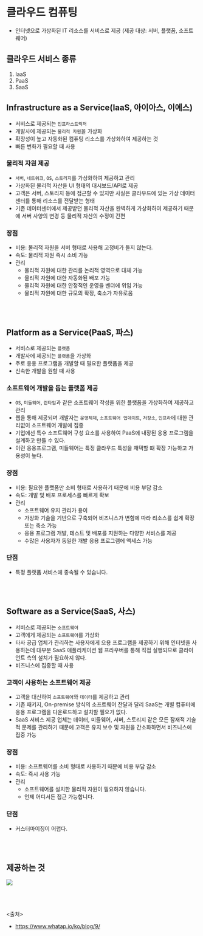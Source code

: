 # 클라우드 컴퓨팅
- 인터넷으로 가상화된 IT 리소스를 서비스로 제공 (제공 대상: 서버, 플랫폼, 소프트웨어)

## 클라우드 서비스 종류
1. IaaS
2. PaaS
3. SaaS

## Infrastructure as a Service(IaaS, 아이아스, 이에스)
- 서비스로 제공되는 `인프라스트럭처`
- 개발사에 제공되는 `물리적 자원`을 가상화
- 확장성이 높고 자동화된 컴퓨팅 리소스를 가상화하여 제공하는 것
- 빠른 변화가 필요할 때 사용

### 물리적 자원 제공
- `서버`, `네트워크`, `OS`, `스토리지`를 가상화하여 제공하고 관리
- 가상화된 물리적 자산을 UI 형태의 대시보드/API로 제공
- 고객은 서버, 스토리지 등에 접근할 수 있지만 사실은 클라우드에 있는 가상 데이터 센터를 통해 리소스를 전달받는 형태
- 기존 데이터센터에서 제공받던 물리적 자산을 완벽하게 가상화하여 제공하기 때문에 서버 사양의 변경 등 물리적 자산의 수정이 간편

### 장점 
- 비용: 물리적 자원을 서버 형태로 사용해 고정비가 들지 않는다.
- 속도: 물리적 자원 즉시 소비 가능
- 관리
  - 물리적 자원에 대한 관리를 논리적 영역으로 대체 가능
  - 물리적 자원에 대한 자동화된 배포 가능
  - 물리적 자원에 대한 안정적인 운영을 벤더에 위임 가능
  - 물리적 자원에 대한 규모의 확장, 축소가 자유로움

<br><br>

## Platform as a Service(PaaS, 파스)
- 서비스로 제공되는 `플랫폼`
- 개발사에 제공되는 `플랫폼`을 가상화
- 주로 응용 프로그램을 개발할 때 필요한 플랫폼을 제공
- 신속한 개발을 원할 때 사용

### 소프트웨어 개발을 돕는 플랫폼 제공
- `OS`, `미들웨어`, `런타임`과 같은 소프트웨어 작성을 위한 플랫폼을 가상화하여 제공하고 관리
- 웹을 통해 제공되며 개발자는 `운영체제`, `소프트웨어 업데이트`, `저장소`, `인프라`에 대한 관리없이 소프트웨어 개발에 집중
- 기업에선 특수 소프트웨어 구성 요소를 사용하여 PaaS에 내장된 응용 프로그램을 설계하고 만들 수 있다.
- 이런 응용프로그램, 미들웨어는 특정 클라우드 특성을 채택할 떄 확장 가능하고 가용성이 높다.

### 장점 
- 비용: 필요한 플랫폼만 소비 형태로 사용하기 때문에 비용 부담 감소
- 속도: 개발 및 배포 프로세스를 빠르게 확보
- 관리
  - 소프트웨어 유지 관리가 용이
  - 가상화 기술을 기반으로 구축되어 비즈니스가 변함에 따라 리소스를 쉽게 확장 또는 축소 가능
  - 응용 프로그램 개발, 테스트 및 배포를 지원하는 다양한 서비스를 제공
  - 수많은 사용자가 동일한 개발 응용 프로그램에 액세스 가능

### 단점
- 특정 플랫폼 서비스에 종속될 수 있습니다.

<br><br>

## Software as a Service(SaaS, 사스)
- 서비스로 제공되는 `소프트웨어`
- 고객에게 제공되는 `소프트웨어`를 가상화
- 타사 공급 업체가 관리하는 사용자에게 으용 프로그램을 제공하기 위해 인터넷을 사용하는데 대부분 SaaS 애플리케이션 웹 프라우버를 통해 직접 실행되므로 클라이언트 측의 설치가 필요하지 않다.
- 비즈니스에 집중할 때 사용

### 고객이 사용하는 소프트웨어 제공
- 고객을 대신하여 `소프트웨어`와 `데이터`를 제공하고 관리
- 기존 패키지, On-premise 방식의 소프트웨어 잔달과 달리 SaaS는 개별 컴퓨터에 응용 프로그램을 다운로드하고 설치할 필요가 없다.
- SaaS 서비스 제공 업체는 데이터, 미들웨어, 서버, 스토리지 같은 모든 잠재적 기술적 문제를 관리하기 때문에 고객은 유지 보수 및 자원을 간소화하면서 비즈니스에 집중 가능

### 장점 
- 비용: 소프트웨어를 소비 형태로 사용하기 때문에 비용 부담 감소
- 속도: 즉시 사용 가능
- 관리
  - 소프트웨어를 설치한 물리적 자원이 필요하지 않습니다.
  - 언제 어디서든 접근 가능합니다.
  
### 단점
- 커스터마이징이 어렵다.

<br><br>

## 제공하는 것
<img src="05_ETC/img/iaas_paas_saas3.webp" />


<br>

<br><br><br>
<출처>
- https://www.whatap.io/ko/blog/9/
